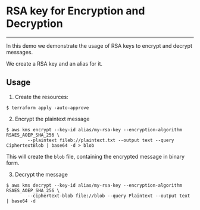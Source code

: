 # RSA key for Encryption and Decryption
---

In this demo we demonstrate the usage of RSA keys to encrypt and decrypt messages.

We create a RSA key and an alias for it.

## Usage
1. Create the resources:
```
$ terraform apply -auto-approve
```

2. Encrypt the plaintext message
```
$ aws kms encrypt --key-id alias/my-rsa-key --encryption-algorithm RSAES_AOEP_SHA_256 \
        --plaintext fileb://plaintext.txt --output text --query CiphertextBlob | base64 -d > blob
```

This will create the `blob` file, containing the encrypted message in binary form.

3. Decrypt the message
```
$ aws kms decrypt --key-id alias/my-rsa-key --encryption-algorithm RSAES_AOEP_SHA_256 \
        --ciphertext-blob file://blob --query Plaintext --output text | base64 -d
```
